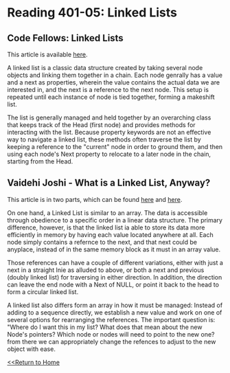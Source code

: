 # Reading 401-05: Linked Lists

## Code Fellows: Linked Lists
This article is available [here](https://codefellows.github.io/common_curriculum/data_structures_and_algorithms/Code_401/class-05/resources/singly_linked_list.html).

A linked list is a classic data structure created by taking several node objects and linking them together in a chain. Each node genrally has a value and a next as properties, wherein the value contains the actual data we are interested in, and the next is a reference to the next node. This setup is repeated until each instance of node is tied together, forming a makeshift list. 

The list is generally managed and held together by an overarching class that keeps track of the Head (first node) and provides methods for interacting with the list. Because property keywords are not an effective way to navigate a linked list, these methods often traverse the list by keeping a reference to the "current" node in order to ground them, and then using each node's Next property to relocate to a later node in the chain, starting from the Head. 

## Vaidehi Joshi - What is a Linked List, Anyway? 
This article is in two parts, which can be found [here](https://medium.com/basecs/whats-a-linked-list-anyway-part-1-d8b7e6508b9d) and [here](https://medium.com/basecs/whats-a-linked-list-anyway-part-2-131d96f71996).

On one hand, a Linked List is similar to an array. The data is accessible through obedience to a specific order in a linear data structure. The primary difference, however, is that the linked list ia able to store its data more efficiently in memory by having each value located anywhere at all. Each node simply contains a refernce to the next, and that next could be anyplace, instead of in the same memory block as it must in an array value. 

Those references can have a couple of different variations, either with just a next in a straight lnie as alluded to above, or both a next and previous (doubly linked list) for traversing in either direction. In addition, the direction can leave the end node with a Next of NULL, or point it back to the head to form a circular linked list. 

A linked list also differs form an array in how it must be managed: Instead of adding to a sequence directly, we establish a new value and work on one of several options for rearranging the references. The important question is: "Where do I want this in my list? What does that mean about the new Node's pointers? Which node or nodes will need to point to the new one? from there we can appropriately change the refences to adjust to the new object with ease. 


[<<Return to Home](../README.md)